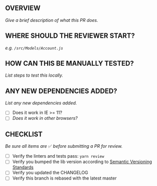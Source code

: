 ## OVERVIEW

_Give a brief description of what this PR does._

## WHERE SHOULD THE REVIEWER START?

_e.g. `/src/Models/Account.js`_

## HOW CAN THIS BE MANUALLY TESTED?

_List steps to test this locally._

## ANY NEW DEPENDENCIES ADDED?

_List any new dependencies added._

- [ ] Does it work in IE >= 11?
- [ ] _Does it work in other browsers?_

## CHECKLIST

_Be sure all items are_ ✅ _before submitting a PR for review._

- [ ] Verify the linters and tests pass: `yarn review`
- [ ] Verify you bumped the lib version according to [Semantic Versioning Standards](http://semver.org)
- [ ] Verify you updated the CHANGELOG
- [ ] Verify this branch is rebased with the latest master
